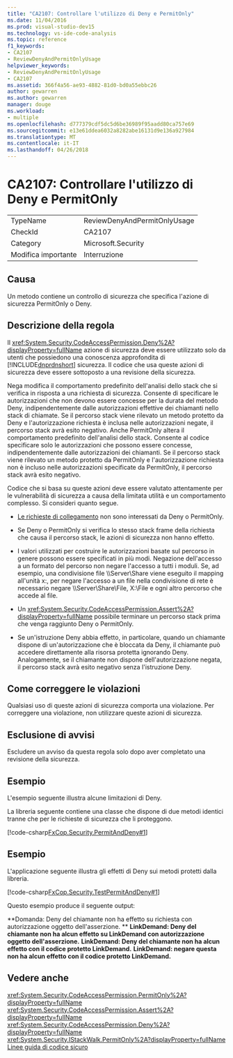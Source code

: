 ```yaml
---
title: "CA2107: Controllare l'utilizzo di Deny e PermitOnly"
ms.date: 11/04/2016
ms.prod: visual-studio-dev15
ms.technology: vs-ide-code-analysis
ms.topic: reference
f1_keywords:
- CA2107
- ReviewDenyAndPermitOnlyUsage
helpviewer_keywords:
- ReviewDenyAndPermitOnlyUsage
- CA2107
ms.assetid: 366f4a56-ae93-4882-81d0-bd0a55ebbc26
author: gewarren
ms.author: gewarren
manager: douge
ms.workload:
- multiple
ms.openlocfilehash: d777379cdf5dc5d6be36989f95aadd80ca757e69
ms.sourcegitcommit: e13e61ddea6032a8282abe16131d9e136a927984
ms.translationtype: MT
ms.contentlocale: it-IT
ms.lasthandoff: 04/26/2018
---
```

# <a name="ca2107-review-deny-and-permit-only-usage"></a>CA2107: Controllare l'utilizzo di Deny e PermitOnly
|||
|-|-|
|TypeName|ReviewDenyAndPermitOnlyUsage|
|CheckId|CA2107|
|Category|Microsoft.Security|
|Modifica importante|Interruzione|

## <a name="cause"></a>Causa
 Un metodo contiene un controllo di sicurezza che specifica l'azione di sicurezza PermitOnly o Deny.

## <a name="rule-description"></a>Descrizione della regola
 Il <xref:System.Security.CodeAccessPermission.Deny%2A?displayProperty=fullName> azione di sicurezza deve essere utilizzato solo da utenti che possiedono una conoscenza approfondita di [!INCLUDE[dnprdnshort](../code-quality/includes/dnprdnshort_md.md)] sicurezza. Il codice che usa queste azioni di sicurezza deve essere sottoposto a una revisione della sicurezza.

 Nega modifica il comportamento predefinito dell'analisi dello stack che si verifica in risposta a una richiesta di sicurezza. Consente di specificare le autorizzazioni che non devono essere concesse per la durata del metodo Deny, indipendentemente dalle autorizzazioni effettive dei chiamanti nello stack di chiamate. Se il percorso stack viene rilevato un metodo protetto da Deny e l'autorizzazione richiesta è inclusa nelle autorizzazioni negate, il percorso stack avrà esito negativo. Anche PermitOnly altera il comportamento predefinito dell'analisi dello stack. Consente al codice specificare solo le autorizzazioni che possono essere concesse, indipendentemente dalle autorizzazioni dei chiamanti. Se il percorso stack viene rilevato un metodo protetto da PermitOnly e l'autorizzazione richiesta non è incluso nelle autorizzazioni specificate da PermitOnly, il percorso stack avrà esito negativo.

 Codice che si basa su queste azioni deve essere valutato attentamente per le vulnerabilità di sicurezza a causa della limitata utilità e un comportamento complesso. Si consideri quanto segue.

-   [Le richieste di collegamento](/dotnet/framework/misc/link-demands) non sono interessati da Deny o PermitOnly.

-   Se Deny o PermitOnly si verifica lo stesso stack frame della richiesta che causa il percorso stack, le azioni di sicurezza non hanno effetto.

-   I valori utilizzati per costruire le autorizzazioni basate sul percorso in genere possono essere specificati in più modi. Negazione dell'accesso a un formato del percorso non negare l'accesso a tutti i moduli. Se, ad esempio, una condivisione file \\\Server\Share viene eseguito il mapping all'unità x:, per negare l'accesso a un file nella condivisione di rete è necessario negare \\\Server\Share\File, X:\File e ogni altro percorso che accede al file.

-   Un <xref:System.Security.CodeAccessPermission.Assert%2A?displayProperty=fullName> possibile terminare un percorso stack prima che venga raggiunto Deny o PermitOnly.

-   Se un'istruzione Deny abbia effetto, in particolare, quando un chiamante dispone di un'autorizzazione che è bloccata da Deny, il chiamante può accedere direttamente alla risorsa protetta ignorando Deny. Analogamente, se il chiamante non dispone dell'autorizzazione negata, il percorso stack avrà esito negativo senza l'istruzione Deny.

## <a name="how-to-fix-violations"></a>Come correggere le violazioni
 Qualsiasi uso di queste azioni di sicurezza comporta una violazione. Per correggere una violazione, non utilizzare queste azioni di sicurezza.

## <a name="when-to-suppress-warnings"></a>Esclusione di avvisi
 Escludere un avviso da questa regola solo dopo aver completato una revisione della sicurezza.

## <a name="example"></a>Esempio
 L'esempio seguente illustra alcune limitazioni di Deny.

 La libreria seguente contiene una classe che dispone di due metodi identici tranne che per le richieste di sicurezza che li proteggono.

 [!code-csharp[FxCop.Security.PermitAndDeny#1](../code-quality/codesnippet/CSharp/ca2107-review-deny-and-permit-only-usage_1.cs)]

## <a name="example"></a>Esempio
 L'applicazione seguente illustra gli effetti di Deny sui metodi protetti dalla libreria.

 [!code-csharp[FxCop.Security.TestPermitAndDeny#1](../code-quality/codesnippet/CSharp/ca2107-review-deny-and-permit-only-usage_2.cs)]

 Questo esempio produce il seguente output:

 **Domanda: Deny del chiamante non ha effetto su richiesta con autorizzazione oggetto dell'asserzione. ** 
 **LinkDemand: Deny del chiamante non ha alcun effetto su LinkDemand con autorizzazione oggetto dell'asserzione.** 
 **LinkDemand: Deny del chiamante non ha alcun effetto con il codice protetto LinkDemand.** 
 **LinkDemand: negare questa non ha alcun effetto con il codice protetto LinkDemand.**
## <a name="see-also"></a>Vedere anche
 <xref:System.Security.CodeAccessPermission.PermitOnly%2A?displayProperty=fullName> <xref:System.Security.CodeAccessPermission.Assert%2A?displayProperty=fullName> <xref:System.Security.CodeAccessPermission.Deny%2A?displayProperty=fullName> <xref:System.Security.IStackWalk.PermitOnly%2A?displayProperty=fullName> [Linee guida di codice sicuro](/dotnet/standard/security/secure-coding-guidelines)

